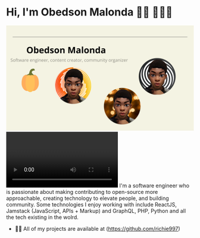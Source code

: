 # Hi, I'm Obedson Malonda 👋🏾 👩🏾‍💻

<img src="metime.png" alt="">
<video src="Knight - 31210.mp4"></video/>
I'm a software engineer who is passionate about making contributing to open-source more approachable, creating technology to elevate people, and building community. Some technologies I enjoy working with include ReactJS, Jamstack (JavaScript, APIs + Markup) and GraphQL, PHP, Python and all the tech existing in the wolrd.

- 👨‍💻 All of my projects are available at (https://github.com/richie997)












